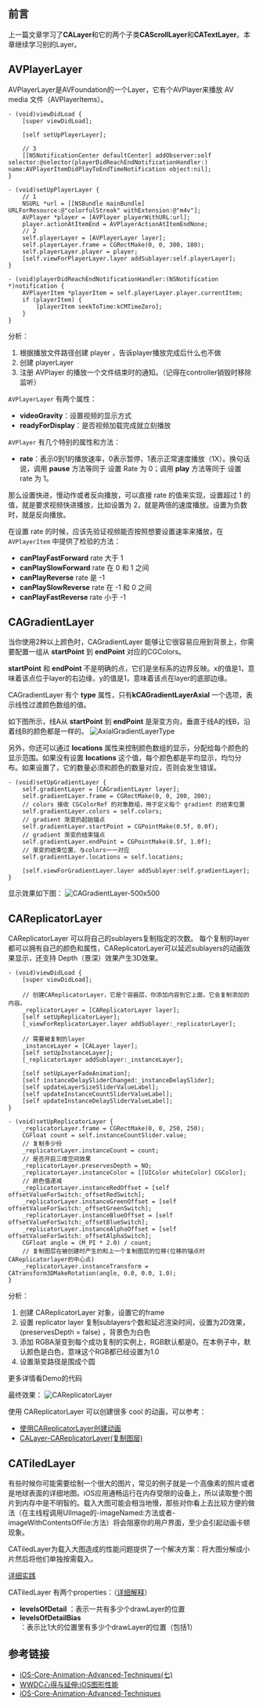 
## 前言
上一篇文章学习了**CALayer**和它的两个子类**CAScrollLayer**和**CATextLayer**。本章继续学习别的Layer。

## AVPlayerLayer
AVPlayerLayer是AVFoundation的一个Layer，它有个AVPlayer来播放 AV media 文件（AVPlayerItems）。

```objc
- (void)viewDidLoad {
    [super viewDidLoad];
    
    [self setUpPlayerLayer];
    
    // 3
    [[NSNotificationCenter defaultCenter] addObserver:self selector:@selector(playerDidReachEndNotificationHandler:) name:AVPlayerItemDidPlayToEndTimeNotification object:nil];
}

- (void)setUpPlayerLayer {
    // 1
    NSURL *url = [[NSBundle mainBundle] URLForResource:@"colorfulStreak" withExtension:@"m4v"];
    AVPlayer *player = [AVPlayer playerWithURL:url];
    player.actionAtItemEnd = AVPlayerActionAtItemEndNone;
    // 2
    self.playerLayer = [AVPlayerLayer layer];
    self.playerLayer.frame = CGRectMake(0, 0, 300, 180);
    self.playerLayer.player = player;
    [self.viewForPlayerLayer.layer addSublayer:self.playerLayer];
}

- (void)playerDidReachEndNotificationHandler:(NSNotification *)notification {
    AVPlayerItem *playerItem = self.playerLayer.player.currentItem;
    if (playerItem) {
        [playerItem seekToTime:kCMTimeZero];
    }
}
```

分析：
1. 根据播放文件路径创建 player ，告诉player播放完成后什么也不做
2. 创建 playerLayer
3. 注册 AVPlayer 的播放一个文件结束时的通知。（记得在controller销毁时移除监听）

`AVPlayerLayer` 有两个属性：
* **videoGravity**：设置视频的显示方式
* **readyForDisplay**：是否视频加载完成就立刻播放

`AVPlayer` 有几个特别的属性和方法：
* **rate**：表示0到1的播放速率，0表示暂停，1表示正常速度播放（1X）。换句话说，调用 **pause** 方法等同于 设置 Rate 为 0；调用 **play** 方法等同于 设置 rate 为 1。

那么设置快进，慢动作或者反向播放，可以直接 rate 的值来实现，设置超过 1 的值，就是要求视频快进播放，比如设置为 2，就是两倍的速度播放。设置为负数时，就是反向播放。

在设置 rate 的时候，应该先验证视频能否按照想要设置速率来播放，在 `AVPlayerItem` 中提供了检验的方法：
* **canPlayFastForward** rate 大于 1
* **canPlaySlowForward** rate 在 0 和 1 之间
* **canPlayReverse** rate 是 -1
* **canPlaySlowReverse** rate 在 -1 和 0 之间
* **canPlayFastReverse** rate 小于 -1

## CAGradientLayer
当你使用2种以上颜色时，CAGradientLayer 能够让它很容易应用到背景上，你需要配置一组从 **startPoint** 到 **endPoint** 对应的CGColors。

**startPoint** 和 **endPoint** 不是明确的点，它们是坐标系的边界反映。x的值是1，意味着该点位于layer的右边缘，y的值是1，意味着该点在layer的底部边缘。

CAGradientLayer 有个 **type** 属性，只有**kCAGradientLayerAxial** 一个选项，表示线性过渡颜色数组的值。

如下图所示，线A从 **startPoint** 到 **endPoint** 是渐变方向，垂直于线A的线B，沿着线B的颜色都是一样的。
![AxialGradientLayerType](http://p44bkxib3.bkt.clouddn.com/AxialGradientLayerType.gif)

另外，你还可以通过 **locations** 属性来控制颜色数组的显示，分配给每个颜色的显示范围。如果没有设置 **locations** 这个值，每个颜色都是平均显示，均匀分布。如果设置了，它的数量必须和颜色的数量对应，否则会发生错误。

```objc
- (void)setUpGradientLayer {
    self.gradientLayer = [CAGradientLayer layer];
    self.gradientLayer.frame = CGRectMake(0, 0, 200, 200);
    // colors 接收 CGColorRef 的对象数组，用于定义每个 gradient 的结束位置
    self.gradientLayer.colors = self.colors;
    // gradient 渐变的起始锚点
    self.gradientLayer.startPoint = CGPointMake(0.5f, 0.0f);
    // gradient 渐变的结束锚点
    self.gradientLayer.endPoint = CGPointMake(0.5f, 1.0f);
    // 渐变的结束位置，与colors一一对应
    self.gradientLayer.locations = self.locations;
    
    [self.viewForGradientLayer.layer addSublayer:self.gradientLayer];
}
```

显示效果如下图：
![CAGradientLayer-500x500](http://p44bkxib3.bkt.clouddn.com/CAGradientLayer-500x500.png)


## CAReplicatorLayer
CAReplicatorLayer 可以将自己的sublayers复制指定的次数。
每个复制的layer都可以拥有自己的颜色和属性，CAReplicatorLayer可以延迟sublayers的动画效果显示，还支持 Depth（景深）效果产生3D效果。 

```objc
- (void)viewDidLoad {
    [super viewDidLoad];
    
    // 创建CAReplicatorLayer，它是个容器层，你添加内容到它上面，它会复制添加的内容。
    _replicatorLayer = [CAReplicatorLayer layer];
    [self setUpReplicatorLayer];
    [_viewForReplicatorLayer.layer addSublayer:_replicatorLayer];
    
    // 需要被复制的layer
    _instanceLayer = [CALayer layer];
    [self setUpInstanceLayer];
    [_replicatorLayer addSublayer:_instanceLayer];
    
    [self setUpLayerFadeAnimation];
    [self instanceDelaySliderChanged:_instanceDelaySlider];
    [self updateLayerSizeSliderValueLabel];
    [self updateInstanceCountSliderValueLabel];
    [self updateInstanceDelaySliderValueLabel];
}

- (void)setUpReplicatorLayer {
    _replicatorLayer.frame = CGRectMake(0, 0, 250, 250);
    CGFloat count = self.instanceCountSlider.value;
    // 复制多少份
    _replicatorLayer.instanceCount = count;
    // 是否开启三维空间效果
    _replicatorLayer.preservesDepth = NO;
    _replicatorLayer.instanceColor = [[UIColor whiteColor] CGColor];
    // 颜色值递减
    _replicatorLayer.instanceRedOffset = [self offsetValueForSwitch:_offsetRedSwitch];
    _replicatorLayer.instanceGreenOffset = [self offsetValueForSwitch:_offsetGreenSwitch];
    _replicatorLayer.instanceBlueOffset = [self offsetValueForSwitch:_offsetBlueSwitch];
    _replicatorLayer.instanceAlphaOffset = [self offsetValueForSwitch:_offsetAlphaSwitch];
    CGFloat angle = (M_PI * 2.0) / count;
    // 复制图层在被创建时产生的和上一个复制图层的位移(位移的锚点时CAReplicatorlayer的中心点)
    _replicatorLayer.instanceTransform = CATransform3DMakeRotation(angle, 0.0, 0.0, 1.0);
}
```

分析：
1. 创建 CAReplicatorLayer 对象，设置它的frame
2. 设置 replicator layer 复制sublayers个数和延迟渲染时间，设置为2D效果，(preservesDepth = false) ，背景色为白色
3. 添加 RGBA渐变到每个成功复制的实例上，RGB默认都是0。在本例子中，默认颜色是白色，意味这个RGB都已经设置为1.0
4. 设置渐变路径是围成个圆

更多详情看Demo的代码

最终效果：
![CAReplicatorLayer](http://p44bkxib3.bkt.clouddn.com/CAReplicatorLayer.gif)

使用 CAReplicatorLayer 可以创建很多 cool 的动画，可以参考：
* [使用CAReplicatorLayer创建动画](http://www.ios-animations-by-emails.com/posts/2015-march#tutorial)
* [CALayer-CAReplicatorLayer(复制图层)](http://www.jianshu.com/p/84455b674f55)


## CATiledLayer
有些时候你可能需要绘制一个很大的图片，常见的例子就是一个高像素的照片或者是地球表面的详细地图。iOS应用通畅运行在内存受限的设备上，所以读取整个图片到内存中是不明智的。载入大图可能会相当地慢，那些对你看上去比较方便的做法（在主线程调用UIImage的-imageNamed:方法或者-imageWithContentsOfFile:方法）将会阻塞你的用户界面，至少会引起动画卡顿现象。

CATiledLayer为载入大图造成的性能问题提供了一个解决方案：将大图分解成小片然后将他们单独按需载入。

[详细实践](https://zsisme.gitbooks.io/ios-/content/chapter6/catiledLayer.html)

CATiledLayer 有两个properties：（[详细解释](http://www.cocoachina.com/bbs/read.php?tid-31201.html)）
* **levelsOfDetail** ：表示一共有多少个drawLayer的位置
* **levelsOfDetailBias**：表示比1大的位置里有多少个drawLayer的位置（包括1）

## 参考链接
* [iOS-Core-Animation-Advanced-Techniques(七)](http://www.cocoachina.com/ios/20150106/10840.html)
* [WWDC心得与延伸:iOS图形性能](http://www.cocoachina.com/ios/20150429/11712.html)
* [iOS-Core-Animation-Advanced-Techniques](https://github.com/AttackOnDobby/iOS-Core-Animation-Advanced-Techniques)



